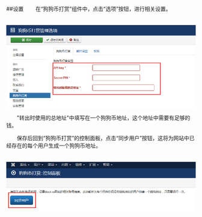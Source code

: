 ##设置
　　在“狗狗币打赏”组件中，点击“选项”按钮，进行相关设置。

　　![block.io账号设置](images/settings_blockio.jpg)

　　"转出时使用的总地址"中填写在一个狗狗币地址，这个地址中需要有足够的钱。

　　保存后回到“狗狗币打赏”的控制面板，点击“同步用户”按钮，这将为网站中已经存在的每个用户生成一个狗狗币地址。

　　![同步用户](images/settings_sync_user.jpg)

